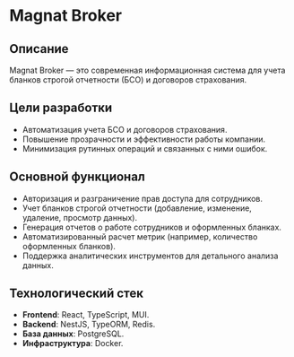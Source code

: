 # Magnat Broker

## Описание

Magnat Broker — это современная информационная система для учета бланков строгой отчетности (БСО) и договоров страхования.

## Цели разработки

- Автоматизация учета БСО и договоров страхования.
- Повышение прозрачности и эффективности работы компании.
- Минимизация рутинных операций и связанных с ними ошибок.

## Основной функционал

- Авторизация и разграничение прав доступа для сотрудников.
- Учет бланков строгой отчетности (добавление, изменение, удаление, просмотр данных).
- Генерация отчетов о работе сотрудников и оформленных бланках.
- Автоматизированный расчет метрик (например, количество оформленных бланков).
- Поддержка аналитических инструментов для детального анализа данных.

## Технологический стек

- **Frontend**: React, TypeScript, MUI.
- **Backend**: NestJS, TypeORM, Redis.
- **База данных**: PostgreSQL.
- **Инфраструктура**: Docker.
